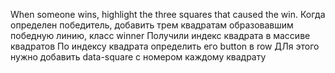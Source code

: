 When someone wins, highlight the three squares that caused the win.
Когда определен победитель, добавить трем квадратам образовавшим победную линию, класс winner
Получили индекс квадрата в массиве квадратов
По индексу квадрата определить его button в row
  ДЛя этого нужно добавить data-square с номером каждому квадрату